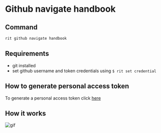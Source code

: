 # Github navigate handbook 

## Command

```bash
rit github navigate handbook
```

## Requirements

- git installed
- set github username and token credentials using `$ rit set credential`

## How to generate personal access token

To generate a personal access token click [here](https://github.com/settings/tokens)

## How it works

![gif](https://media.giphy.com/media/U5bfisA8omNg52kEG1/giphy.gif)
